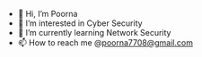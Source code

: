 - 👋 Hi, I’m Poorna
- 👀 I’m interested in Cyber Security
- 🌱 I’m currently learning Network Security
- 📫 How to reach me @poorna7708@gmail.com

<!---
poornadevi35/poornadevi35 is a ✨ special ✨ repository because its `README.md` (this file) appears on your GitHub profile.
You can click the Preview link to take a look at your changes.
--->
